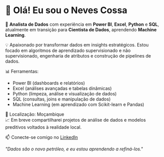 # 👋 Olá! Eu sou o Neves Cossa

🎯 **Analista de Dados** com experiência em **Power BI**, **Excel**, **Python** e **SQL**, atualmente em transição para **Cientista de Dados**, aprendendo **Machine Learning**.

💡 Apaixonado por transformar dados em insights estratégicos. Estou focado em algoritmos de aprendizado supervisionado e não supervisionado, engenharia de atributos e construção de pipelines de dados.

📊 Ferramentas:  
- Power BI (dashboards e relatórios)  
- Excel (análises avançadas e tabelas dinâmicas)  
- Python (limpeza, análise e visualização de dados)  
- SQL (consultas, joins e manipulação de dados)  
- Machine Learning (em aprendizado com Scikit-learn e Pandas)

📌 Localização: Moçambique  
📈 Em breve compartilharei projetos de análise de dados e modelos preditivos voltados à realidade local.

📫 Conecte-se comigo no [LinkedIn](https://www.linkedin.com/NevesCossa)

_"Dados são o novo petróleo, e eu estou aprendendo a refiná-los."_
